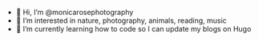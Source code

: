 - 👋 Hi, I’m @monicarosephotography
- 👀 I’m interested in nature, photography, animals, reading, music
- 🌱 I’m currently learning how to code so I can update my blogs on Hugo


<!---
monicarosephotography/monicarosephotography is a ✨ special ✨ repository because its `README.md` (this file) appears on your GitHub profile.
You can click the Preview link to take a look at your changes.
--->
